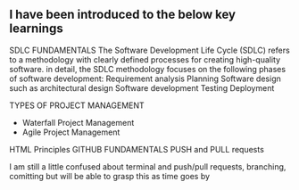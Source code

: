 ## I have been introduced to the below key learnings

SDLC FUNDAMENTALS
The Software Development Life Cycle (SDLC) refers to a methodology with clearly defined processes for creating high-quality software. in detail, the SDLC methodology focuses on the following phases of software development:
Requirement analysis
Planning
Software design such as architectural design
Software development
Testing
Deployment

TYPES OF PROJECT MANAGEMENT
- Waterfall Project Management
- Agile Project Management

HTML Principles
GITHUB FUNDAMENTALS
PUSH and PULL requests


I am still a little confused about terminal and push/pull requests, branching, comitting but will be able to grasp this as time goes by
